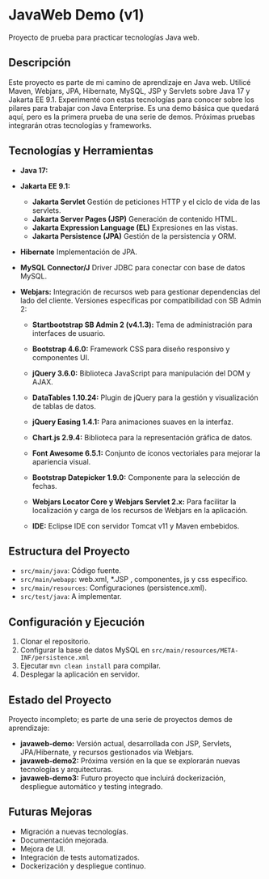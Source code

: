# JavaWeb Demo (v1)

Proyecto de prueba para practicar tecnologías Java web.

## Descripción
Este proyecto es parte de mi camino de aprendizaje en Java web. 
Utilicé Maven, Webjars, JPA, Hibernate, MySQL, JSP y Servlets sobre Java 17 y Jakarta EE 9.1. 
Experimenté con estas tecnologías para conocer sobre los pilares para trabajar con Java Enterprise. 
Es una demo básica que quedará aquí, pero es la primera prueba de una serie de demos. Próximas pruebas integrarán otras tecnologías y frameworks. 

## Tecnologías y Herramientas

- **Java 17:**  

- **Jakarta EE 9.1:**  
  - **Jakarta Servlet** Gestión de peticiones HTTP y el ciclo de vida de las servlets.
  - **Jakarta Server Pages (JSP)** Generación de contenido HTML.
  - **Jakarta Expression Language (EL)** Expresiones en las vistas.
  - **Jakarta Persistence (JPA)** Gestión de la persistencia y ORM.

- **Hibernate** Implementación de JPA.

- **MySQL Connector/J**  Driver JDBC para conectar con base de datos MySQL.

- **Webjars:**  Integración de recursos web para gestionar dependencias del lado del cliente. Versiones especificas por compatibilidad con SB Admin 2:
  - **Startbootstrap SB Admin 2 (v4.1.3):** Tema de administración para interfaces de usuario.
  - **Bootstrap 4.6.0:** Framework CSS para diseño responsivo y componentes UI.
  - **jQuery 3.6.0:** Biblioteca JavaScript para manipulación del DOM y AJAX.
  - **DataTables 1.10.24:** Plugin de jQuery para la gestión y visualización de tablas de datos.
  - **jQuery Easing 1.4.1:** Para animaciones suaves en la interfaz.
  - **Chart.js 2.9.4:** Biblioteca para la representación gráfica de datos.
  - **Font Awesome 6.5.1:** Conjunto de íconos vectoriales para mejorar la apariencia visual.
  - **Bootstrap Datepicker 1.9.0:** Componente para la selección de fechas.
  - **Webjars Locator Core y Webjars Servlet 2.x:** Para facilitar la localización y carga de los recursos de Webjars en la aplicación.

  - **IDE:** Eclipse IDE con servidor Tomcat v11 y Maven embebidos.  

## Estructura del Proyecto
- `src/main/java`: Código fuente.
- `src/main/webapp`: web.xml, *.JSP , componentes, js y css específico.
- `src/main/resources`: Configuraciones (persistence.xml).
- `src/test/java`: A implementar.


## Configuración y Ejecución
1. Clonar el repositorio.
2. Configurar la base de datos MySQL en `src/main/resources/META-INF/persistence.xml` 
3. Ejecutar `mvn clean install` para compilar.
4. Desplegar la aplicación en servidor.

## Estado del Proyecto
Proyecto incompleto; es parte de una serie de proyectos demos de aprendizaje:
- **javaweb-demo:** Versión actual, desarrollada con JSP, Servlets, JPA/Hibernate, y recursos gestionados vía Webjars.
- **javaweb-demo2:** Próxima versión en la que se explorarán nuevas tecnologías y arquitecturas.
- **javaweb-demo3:** Futuro proyecto que incluirá dockerización, despliegue automático y testing integrado.


## Futuras Mejoras
- Migración a nuevas tecnologías.
- Documentación mejorada.
- Mejora de UI.
- Integración de tests automatizados.
- Dockerización y despliegue continuo.

